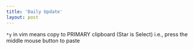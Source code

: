 ```yaml
---
title: 'Daily Update'
layout: post
---
```


`*y` in vim means copy to PRIMARY clipboard (Star is Select) i.e., press the middle mouse button to paste
